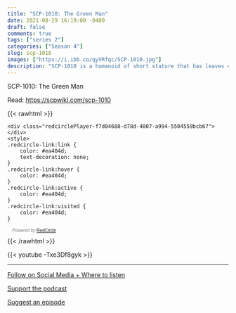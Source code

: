 ```yaml
---
title: "SCP-1010: The Green Man"
date: 2021-08-29 16:19:00 -0400
draft: false
comments: true
tags: ["series 2"]
categories: ["Season 4"]
slug: scp-1010
images: ["https://i.ibb.co/qyVRfqc/SCP-1010.jpg"]
description: "SCP-1010 is a humanoid of short stature that has leaves covering its body with only its face, palms and soles of its feet uncovered."
---
```


SCP-1010: The Green Man

Read: https://scpwiki.com/scp-1010

{{< rawhtml >}}
<script async defer onload="redcircleIframe();" src="https://api.podcache.net/embedded-player/sh/63705181-2bd5-4fc1-a869-6f5b27226efa/ep/f7d04688-d78d-4007-a994-5504559bcb67"></script>
    <div class="redcirclePlayer-f7d04688-d78d-4007-a994-5504559bcb67"></div>
    <style>
    .redcircle-link:link {
        color: #ea404d;
        text-decoration: none;
    }
    .redcircle-link:hover {
        color: #ea404d;
    }
    .redcircle-link:active {
        color: #ea404d;
    }
    .redcircle-link:visited {
        color: #ea404d;
    }
</style>
<p style="margin-top:3px;margin-left:11px;font-family: sans-serif;font-size: 10px; color: gray;">Powered by <a class="redcircle-link" href="https://redcircle.com?utm_source=rc_embedded_player&utm_medium=web&utm_campaign=embedded_v1">RedCircle</a></p>
{{< /rawhtml >}}

{{< youtube -Txe3Df8gyk >}}

---

[Follow on Social Media + Where to listen](/links)

[Support the podcast](/support)

[Suggest an episode](/suggest)
